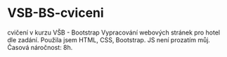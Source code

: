 # VSB-BS-cviceni
cvičení v kurzu VŠB - Bootstrap
Vypracování webových stránek pro hotel dle zadání. Použila jsem HTML, CSS, Bootstrap. 
JS není prozatím můj.
Časová náročnost: 8h.

